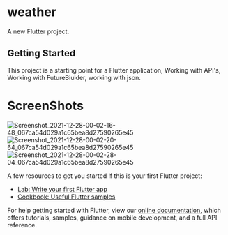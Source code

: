 # weather

A new Flutter project.

## Getting Started

This project is a starting point for a Flutter application,
Working with API's,
Working with FutureBiulder,
working with json.


# ScreenShots
![Screenshot_2021-12-28-00-02-16-48_067ca54d029a1c65bea8d27590265e45](https://user-images.githubusercontent.com/92022741/147500014-1c4a48b8-febe-4b72-a017-e307edbe3ef4.jpg)
![Screenshot_2021-12-28-00-02-20-64_067ca54d029a1c65bea8d27590265e45](https://user-images.githubusercontent.com/92022741/147500018-39259fb7-af06-4a59-b98a-db3657a72b4e.jpg)
![Screenshot_2021-12-28-00-02-28-04_067ca54d029a1c65bea8d27590265e45](https://user-images.githubusercontent.com/92022741/147500019-2fe8238c-857d-43c5-bc07-11bc30cbab3f.jpg)

A few resources to get you started if this is your first Flutter project:

- [Lab: Write your first Flutter app](https://flutter.dev/docs/get-started/codelab)
- [Cookbook: Useful Flutter samples](https://flutter.dev/docs/cookbook)

For help getting started with Flutter, view our
[online documentation](https://flutter.dev/docs), which offers tutorials,
samples, guidance on mobile development, and a full API reference.
